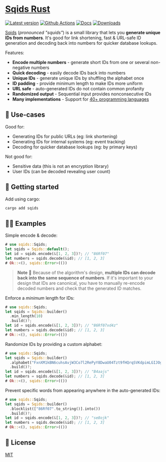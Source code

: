 # [Sqids Rust](https://sqids.org/rust)

[![Latest version](https://img.shields.io/crates/v/sqids.svg)](https://crates.io/crates/sqids)
[![Github Actions](https://img.shields.io/github/actions/workflow/status/sqids/sqids-rust/tests.yml)](https://github.com/sqids/sqids-rust/actions)
[![Docs](https://docs.rs/sqids/badge.svg)](https://docs.rs/sqids/latest/sqids/)
[![Downloads](https://img.shields.io/crates/d/sqids)](https://crates.io/crates/sqids)

[Sqids](https://sqids.org/rust) (*pronounced "squids"*) is a small library that lets you **generate unique IDs from numbers**. It's good for link shortening, fast & URL-safe ID generation and decoding back into numbers for quicker database lookups.

Features:

- **Encode multiple numbers** - generate short IDs from one or several non-negative numbers
- **Quick decoding** - easily decode IDs back into numbers
- **Unique IDs** - generate unique IDs by shuffling the alphabet once
- **ID padding** - provide minimum length to make IDs more uniform
- **URL safe** - auto-generated IDs do not contain common profanity
- **Randomized output** - Sequential input provides nonconsecutive IDs
- **Many implementations** - Support for [40+ programming languages](https://sqids.org/)

## 🧰 Use-cases

Good for:

- Generating IDs for public URLs (eg: link shortening)
- Generating IDs for internal systems (eg: event tracking)
- Decoding for quicker database lookups (eg: by primary keys)

Not good for:

- Sensitive data (this is not an encryption library)
- User IDs (can be decoded revealing user count)

## 🚀 Getting started

Add using cargo:

```bash
cargo add sqids
```

## 👩‍💻 Examples

Simple encode & decode:

```rust
# use sqids::Sqids;
let sqids = Sqids::default();
let id = sqids.encode(&[1, 2, 3])?; // "86Rf07"
let numbers = sqids.decode(&id); // [1, 2, 3]
# Ok::<(), sqids::Error>(())
```

> **Note**
> 🚧 Because of the algorithm's design, **multiple IDs can decode back into the same sequence of numbers**. If it's important to your design that IDs are canonical, you have to manually re-encode decoded numbers and check that the generated ID matches.

Enforce a *minimum* length for IDs:

```rust
# use sqids::Sqids;
let sqids = Sqids::builder()
  .min_length(10)
  .build()?;
let id = sqids.encode(&[1, 2, 3])?; // "86Rf07xd4z"
let numbers = sqids.decode(&id); // [1, 2, 3]
# Ok::<(), sqids::Error>(())
```

Randomize IDs by providing a custom alphabet:

```rust
# use sqids::Sqids;
let sqids = Sqids::builder()
  .alphabet("FxnXM1kBN6cuhsAvjW3Co7l2RePyY8DwaU04Tzt9fHQrqSVKdpimLGIJOgb5ZE".chars().collect())
  .build()?;
let id = sqids.encode(&[1, 2, 3])?; // "B4aajs"
let numbers = sqids.decode(&id); // [1, 2, 3]
# Ok::<(), sqids::Error>(())
```

Prevent specific words from appearing anywhere in the auto-generated IDs:

```rust
# use sqids::Sqids;
let sqids = Sqids::builder()
  .blocklist(["86Rf07".to_string()].into())
  .build()?;
let id = sqids.encode(&[1, 2, 3])?; // "se8ojk"
let numbers = sqids.decode(&id); // [1, 2, 3]
# Ok::<(), sqids::Error>(())
```

## 📝 License

[MIT](LICENSE)
